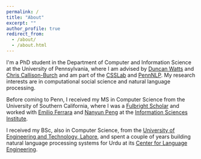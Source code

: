 ```yaml
---
permalink: /
title: "About"
excerpt: ""
author_profile: true
redirect_from: 
  - /about/
  - /about.html
---
```


I'm a PhD student in the Department of Computer and Information Science at the University of Pennsylvania, where I am advised by [Duncan Watts](https://www.asc.upenn.edu/people/faculty/duncan-j-watts-phd) and [Chris Callison-Burch](https://www.cis.upenn.edu/~ccb/) and am part of the [CSSLab](https://css.seas.upenn.edu/) and [PennNLP](https://nlp.cis.upenn.edu/). My research interests are in computational social science and natural language processing.

Before coming to Penn, I received my MS in Computer Science from the University of Southern California, where I was a [Fulbright Scholar](https://eca.state.gov/fulbright/about-fulbright/fulbright-program-overview) and worked with [Emilio Ferrara](http://www.emilio.ferrara.name/) and [Nanyun Peng](https://vnpeng.net/) at the [Information Sciences Institute](https://isi.edu/).

I received my BSc, also in Computer Science, from the [University of Engineering and Technology, Lahore](https://uet.edu.pk/), and spent a couple of years building natural language processing systems for Urdu at its [Center for Language Engineering](https://www.cle.org.pk/).
